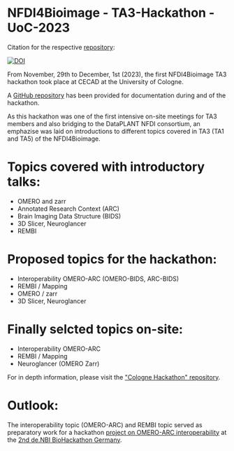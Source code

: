 # NFDI4Bioimage - TA3-Hackathon - UoC-2023

Citation for the respective [repository](https://github.com/NFDI4BIOIMAGE/Cologne-Hackathon-2023):  

[![DOI](https://zenodo.org/badge/718969228.svg)](https://zenodo.org/doi/10.5281/zenodo.10609770)

From November, 29th to December, 1st (2023), the first NFDI4Bioimage TA3 hackathon took place at CECAD at the University of Cologne.

A [GitHub repository](https://github.com/NFDI4BIOIMAGE/Cologne-Hackathon-2023) has been provided for documentation during and of the hackathon.

As this hackathon was one of the first intensive on-site meetings for TA3 members and also bridging to the DataPLANT NFDI consortium, an emphazise was laid on introductions to different topics covered in TA3 (TA1 and TA5) of the NFDI4Bioimage.

# Topics covered with introductory talks:
- OMERO and zarr
- Annotated Research Context (ARC)
- Brain Imaging Data Structure (BIDS)
- 3D Slicer, Neuroglancer
- REMBI

# Proposed topics for the hackathon:
- Interoperability OMERO-ARC (OMERO-BIDS, ARC-BIDS)
- REMBI / Mapping
- OMERO / zarr
- 3D Slicer, Neuroglancer

# Finally selcted topics on-site:
- Interoperability OMERO-ARC
- REMBI / Mapping
- Neuroglancer (OMERO Zarr)

For in depth information, please visit the ["Cologne Hackathon" repository](https://github.com/NFDI4BIOIMAGE/Cologne-Hackathon-2023).

# Outlook:

The interoperability topic (OMERO-ARC) and REMBI topic served as preparatory work for a hackathon [project on OMERO-ARC interoperability](https://www.denbi.de/de-nbi-events-archive/1614-towards-omero-and-arc-interoperability-for-rdm-compliant-bio-image-data) at the [2nd de.NBI BioHackathon Germany](https://www.denbi.de/de-nbi-events-archive/1547-biohackathon-germany-2).
